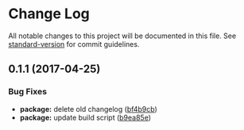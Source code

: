 # Change Log

All notable changes to this project will be documented in this file. See [standard-version](https://github.com/conventional-changelog/standard-version) for commit guidelines.

<a name="0.1.1"></a>
## 0.1.1 (2017-04-25)


### Bug Fixes

* **package:** delete old changelog ([bf4b9cb](https://github.com/nomocas/aright-to-htsl/commit/bf4b9cb))
* **package:** update build script ([b9ea85e](https://github.com/nomocas/aright-to-htsl/commit/b9ea85e))
